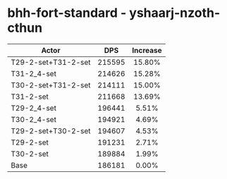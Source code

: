 # bhh-fort-standard - yshaarj-nzoth-cthun
| Actor | DPS | Increase |
|---|:---:|:---:|
|T29-2-set+T31-2-set|215595|15.80%|
|T31-2_4-set|214626|15.28%|
|T30-2-set+T31-2-set|214111|15.00%|
|T31-2-set|211668|13.69%|
|T29-2_4-set|196441|5.51%|
|T30-2_4-set|194921|4.69%|
|T29-2-set+T30-2-set|194607|4.53%|
|T29-2-set|191231|2.71%|
|T30-2-set|189884|1.99%|
|Base|186181|0.00%|

